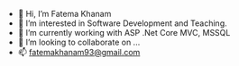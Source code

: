 - 👋 Hi, I’m Fatema Khanam
- 👀 I’m interested in Software Development and Teaching.
- 🌱 I’m currently working with ASP .Net Core MVC, MSSQL
- 💞️ I’m looking to collaborate on ...
- 📫 fatemakhanam93@gmail.com

<!---
fa93/fa93 is a ✨ special ✨ repository because its `README.md` (this file) appears on your GitHub profile.
You can click the Preview link to take a look at your changes.
--->
